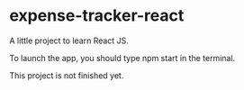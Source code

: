 # expense-tracker-react
A little project to learn React JS. 

To launch the app, you should type npm start in the terminal. 

This project is not finished yet. 
